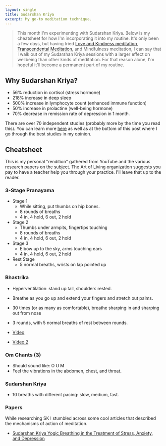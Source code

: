 ```yaml
---
layout: single
title: Sudarshan Kriya
excerpt: My go-to meditation technique.
---
```


> This month I'm experimenting with Sudarshan Kriya. Below is my cheatsheet for how I'm incorporating it into my routine. It's only been a few days, but having tried [Love and Kindness meditation](http://www.contemplativemind.org/practices/tree/loving-kindness), [Transcendental Meditation](https://www.tm.org), and Mindfulness meditation, I can say that I walk out of my Sudarshan Kriya sessions with a larger effect on wellbeing than other kinds of meditation. For that reason alone, I'm hopeful it'll become a permanent part of my routine.

## Why Sudarshan Kriya?

- 56% reduction in cortisol (stress hormone)
- 218% increase in deep sleep
- 500% increase in lymphocyte count (enhanced immune function)
- 50% increase in prolactine (well-being hormone)
- 70% decrease in remission rate of depression in 1 month.

There are over 70 independent studies (probably more by the time you read this).
You can learn more [here](https://www.artofliving.org/us-en/research-sudarshan-kriya) as well as at the bottom of this post where I go through the best studies in my opinion.

## Cheatsheet

This is my personal "rendition" gathered from YouTube and the various research papers on the subject.
The Art of Living organization suggests you pay to have a teacher help you through your practice. I'll leave that up to the reader.

### 3-Stage Pranayama

- Stage 1
  - While sitting, put thumbs on hip bones.
  - 8 rounds of breaths
  - 4 in, 4 hold, 6 out, 2 hold
- Stage 2
  - Thumbs under armpits, fingertips touching
  - 8 rounds of breaths
  - 4 in, 4 hold, 6 out, 2 hold
- Stage 3
  - Elbow up to the sky, arms touching ears
  - 4 in, 4 hold, 6 out, 2 hold
- Rest Stage
  - 5 normal breaths, wrists on lap pointed up

### Bhastrika

- Hyperventilation: stand up tall, shoulders rested.
- Breathe as you go up and extend your fingers and stretch out palms.
- 30 times (or as many as comfortable), breathe sharping in and sharping out from nose
- 3 rounds, with 5 normal breaths of rest between rounds.

- [Video](https://youtu.be/F4Bw9-f6eNM?t=59s)
- [Video 2](https://youtu.be/VDyViRubBsY?t=4m1s)

### Om Chants (3)

- Should sound like: O U M
- Feel the vibrations in the abdomen, chest, and throat.

### Sudarshan Kriya

- 10 breaths with different pacing: slow, medium, fast.

### Papers

While researching SK I stumbled across some cool articles that described the mechanisms of action of meditation.

- [Sudarshan Kriya Yogic Breathing in the Treatment of Stress, Anxiety, and Depression](https://www.liebertpub.com/doi/abs/10.1089/acm.2005.11.189)
